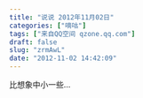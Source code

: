 ```yaml
---
title: "说说 2012年11月02日"
categories: ["嘀咕"]
tags: ["来自QQ空间 qzone.qq.com"]
draft: false
slug: "zrmAwL"
date: "2012-11-02 14:42:09"
---
```


比想象中小一些…
